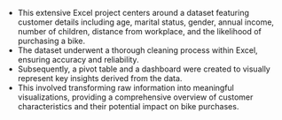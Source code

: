 - This extensive Excel project centers around a dataset featuring customer details including age, marital status, gender, annual income, number of children, distance from workplace, and the likelihood of purchasing a bike.
- The dataset underwent a thorough cleaning process within Excel, ensuring accuracy and reliability.
- Subsequently, a pivot table and a dashboard were created to visually represent key insights derived from the data.
- This involved transforming raw information into meaningful visualizations, providing a comprehensive overview of customer characteristics and their potential impact on bike purchases.

